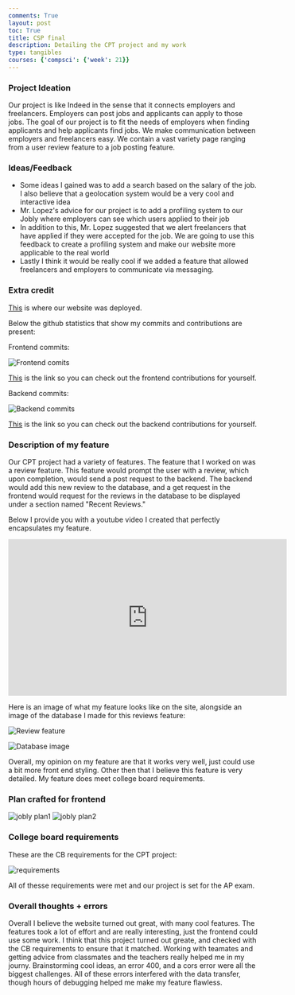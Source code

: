 ```yaml
---
comments: True
layout: post
toc: True
title: CSP final
description: Detailing the CPT project and my work
type: tangibles
courses: {'compsci': {'week': 21}}
---
```


### Project Ideation
Our project is like Indeed in the sense that it connects employers and freelancers. Employers can post jobs and applicants can apply to those jobs. The goal of our project is to fit the needs of employers when finding applicants and help applicants find jobs. We make communication between employers and freelancers easy. We contain a vast variety page ranging from a user review feature to a job posting feature.

### Ideas/Feedback

- Some  ideas I gained was to add a search based on the salary of the job. I also believe that a geolocation system would be a very cool and interactive idea
- Mr. Lopez's advice for our project is to add a profiling system to our Jobly where employers can see which users applied to their job
- In addition to this, Mr. Lopez suggested that we alert freelancers that have applied if they were accepted for the job. We are going to use this feedback to create a profiling system and make our website more applicable to the real world
- Lastly I think it would be really cool if we added a feature that allowed freelancers and employers to communicate via messaging.

### Extra credit

[This](https://jobly.stu.nighthawkcodingsociety.com/) is where our website was deployed.

Below the github statistics that show my commits and contributions are present:

Frontend commits:

![Frontend comits](../../../images/frontendcommits.png)

[This](https://github.com/AidanLau10/joblyFrontend/commits/main/) is the link so you can check out the frontend contributions for yourself.

Backend commits:

![Backend commits](../../../images/backendcommits.png) 

[This](https://github.com/AidanLau10/joblyBackend/commits/main/) is the link so you can check out the backend contributions for yourself.

### Description of my feature

Our CPT project had a variety of features. The feature that I worked on was a review feature. This feature would prompt the user with a review, which upon completion, would send a post request to the backend. The backend would add this new review to the database, and a get request in the frontend would request for the reviews in the database to be displayed under a section named "Recent Reviews."

Below I provide you with a youtube video I created that perfectly encapsulates my feature.


<iframe width="560" height="315" src="https://www.youtube.com/embed/v7FZJUuHpWI?si=ffuSDKZsk_cYKc3N" title="YouTube video player" frameborder="0" allow="accelerometer; autoplay; clipboard-write; encrypted-media; gyroscope; picture-in-picture; web-share" allowfullscreen></iframe>


Here is an image of what my feature looks like on the site, alongside an image of the database I made for this reviews feature:

![Review feature](../../../images/Reviewsite.png)

![Database image](../../../images/reviewdatabase.png)

Overall, my opinion on my feature are that it works very well, just could use a bit more front end styling. Other then that I believe this feature is very detailed. My feature does meet college board requirements.

### Plan crafted for frontend

![jobly plan1](../../../images/joblyplan1.png)
![jobly plan2](../../../images/joblyplan2.png)

### College board requirements

These are the CB requirements for the CPT project:

![requirements](../../../images/Collegeboardrequirements.png)

All of thesse requirements were met and our project is set for the AP exam.

### Overall thoughts + errors

Overall I believe the website turned out great, with many cool features. The features took a lot of effort and are really interesting, just the frontend could use some work. I think that this project turned out greate, and checked with the CB requirements to ensure that it matched. Working with teamates and getting advice from classmates and the teachers really helped me in my journy. Brainstorming cool ideas, an error 400, and a cors error were all the biggest challenges. All of these errors interfered with the data transfer, though hours of debugging helped me make my feature flawless.